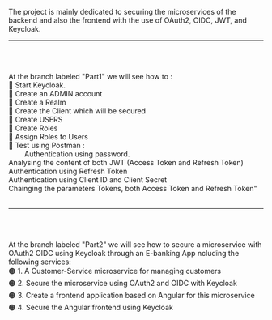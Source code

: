 The project is mainly dedicated to securing the microservices of the backend and also the frontend with the use of OAuth2, OIDC, JWT, and Keycloak.<br>

<hr>
<br><br>

At the  branch labeled "Part1" we will see how to :<br>
🔵 Start Keycloak.<br>
🔵 Create an ADMIN account<br>
🔵 Create a Realm<br>
🔵 Create the Client which will be secured<br>
🔵 Create USERS<br>
🔵 Create Roles<br>
🔵 Assign Roles to Users<br>
🔵 Test using Postman :<br>
&nbsp;&nbsp;&nbsp;&nbsp;&nbsp;&nbsp;&nbsp; Authentication using password.<br>
        Analysing the content of both JWT (Access Token and Refresh Token)<br>
        Authentication using Refresh Token<br>
        Authentication using Client ID and Client Secret<br>
       Chainging the parameters Tokens, both Access Token and Refresh Token"<br>
<br>
<hr>
<br><br>

At the  branch labeled "Part2" we will see how to secure a microservice with OAuth2 OIDC using Keycloak through an E-banking App ncluding the following services:<br>
🟠 1. A Customer-Service microservice for managing customers<br>
🟠 2. Secure the microservice using OAuth2 and OIDC with Keycloak<br>
🟠 3. Create a frontend application based on Angular for this microservice<br>
🟠 4. Secure the Angular frontend using Keycloak<br>


<br><br>















